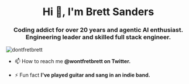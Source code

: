 <h1 align="center">Hi 👋, I'm Brett Sanders</h1>
<h3 align="center">Coding addict for over 20 years and agentic AI enthusiast. Engineering leader and skilled full stack engineer.</h3>
<p align="left"> <img src="https://komarev.com/ghpvc/?username=dontfretbrett" alt="dontfretbrett" /> </p>

- 📫 How to reach me **@wontfretbrett on Twitter.**

- ⚡ Fun fact **I've played guitar and sang in an indie band.**
